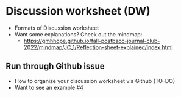 # Discussion worksheet (DW)
- Formats of Discussion worksheet
- Want some explanations? Check out the mindmap:
  - https://gmhhope.github.io/fall-postbacc-journal-club-2022/mindmap/JC_1/Reflection-sheet-explained/index.html

## Run through Github issue
- How to organize your discussion worksheet via Github (TO-DO)
- Want to see an example [#4](https://github.com/gmhhope/fall-postbacc-journal-club-2022/issues/4)